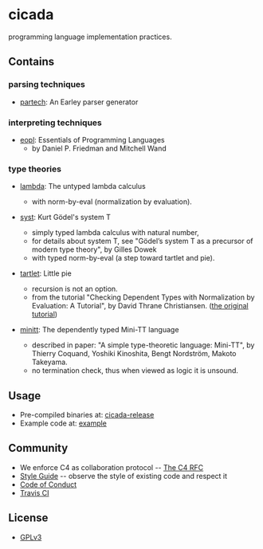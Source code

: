 # cicada

programming language implementation practices.

## Contains

### parsing techniques

- [partech](https://github.com/xieyuheng/cicada/tree/master/src/main/scala/xieyuheng/partech):
  An Earley parser generator

### interpreting techniques

- [eopl](https://github.com/xieyuheng/cicada/tree/master/src/main/scala/xieyuheng/eopl):
  Essentials of Programming Languages
  - by Daniel P. Friedman and Mitchell Wand

### type theories

- [lambda](https://github.com/xieyuheng/cicada/tree/master/src/main/scala/xieyuheng/lambda):
  The untyped lambda calculus
  - with norm-by-eval (normalization by evaluation).

- [syst](https://github.com/xieyuheng/cicada/tree/master/src/main/scala/xieyuheng/syst):
  Kurt Gödel's system T
  - simply typed lambda calculus with natural number,
  - for details about system T, see "Gödel’s system T as a precursor of modern type theory", by Gilles Dowek
  - with typed norm-by-eval (a step toward tartlet and pie).

- [tartlet](https://github.com/xieyuheng/cicada/tree/master/src/main/scala/xieyuheng/tartlet):
  Little pie
  - recursion is not an option.
  - from the tutorial "Checking Dependent Types with Normalization by Evaluation: A Tutorial",
    by David Thrane Christiansen.
    ([the original tutorial](http://davidchristiansen.dk/tutorials/nbe))

- [minitt](https://github.com/xieyuheng/cicada/tree/master/src/main/scala/xieyuheng/minitt):
  The dependently typed Mini-TT language
  - described in paper: "A simple type-theoretic language: Mini-TT",
    by Thierry Coquand, Yoshiki Kinoshita, Bengt Nordström, Makoto Takeyama.
  - no termination check, thus when viewed as logic it is unsound.

## Usage

- Pre-compiled binaries at: [cicada-release](https://github.com/xieyuheng/cicada-release)
- Example code at: [example](https://github.com/xieyuheng/cicada/tree/master/example)

## Community

- We enforce C4 as collaboration protocol -- [The C4 RFC](https://rfc.zeromq.org/spec:42/C4)
- [Style Guide](STYLE-GUIDE.md) -- observe the style of existing code and respect it
- [Code of Conduct](CODE-OF-CONDUCT.md)
- [Travis CI](https://travis-ci.org/xieyuheng/cicada)

## License

- [GPLv3](LICENSE)
